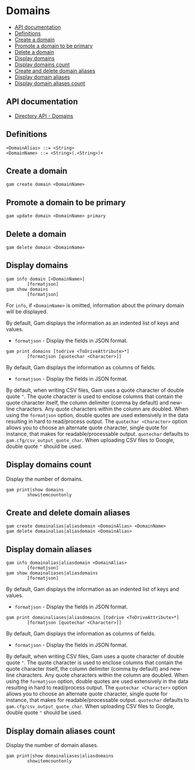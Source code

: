 # Domains
- [API documentation](#api-documentation)
- [Definitions](#definitions)
- [Create a domain](#create-a-domain)
- [Promote a domain to be primary](#promote-a-domain-to-be-primary)
- [Delete a domain](#delete-a-domain)
- [Display domains](#display-domains)
- [Display domains count](#display-domains-count)
- [Create and delete domain aliases](#create-and-delete-domain-aliases)
- [Display domain aliases](#display-domain-aliases)
- [Display domain aliases count](#display-domain-aliases-count)

## API documentation
* [Directory API - Domains](https://developers.google.com/admin-sdk/directory/reference/rest/v1/domains)

## Definitions
```
<DomainAlias> ::= <String>
<DomainName> ::= <String>(.<String>)+
```
## Create a domain
```
gam create domain <DomainName>
```
## Promote a domain to be primary
```
gam update domain <DomainName> primary
```
## Delete a domain
```
gam delete domain <DomainName>
```
## Display domains
```
gam info domain [<DomainName>]
        [formatjson]
gam show domains
        [formatjson]
```
For `info`, if `<DomainName>` is omitted, information about the primary domain will be displayed.

By default, Gam displays the information as an indented list of keys and values.
* `formatjson` - Display the fields in JSON format.
```
gam print domains [todrive <ToDriveAttribute>*]
        [formatjson [quotechar <Character>]]
```
By default, Gam displays the information as columns of fields.
* `formatjson` - Display the fields in JSON format.

By default, when writing CSV files, Gam uses a quote character of double quote `"`. The quote character is used to enclose columns that contain
the quote character itself, the column delimiter (comma by default) and new-line characters. Any quote characters within the column are doubled.
When using the `formatjson` option, double quotes are used extensively in the data resulting in hard to read/process output.
The `quotechar <Character>` option allows you to choose an alternate quote character, single quote for instance, that makes for readable/processable output.
`quotechar` defaults to `gam.cfg/csv_output_quote_char`. When uploading CSV files to Google, double quote `"` should be used.

## Display domains count
Display the number of domains.
```
gam print|show domains
        showitemcountonly
```

## Create and delete domain aliases
```
gam create domainalias|aliasdomain <DomainAlias> <DomainName>
gam delete domainalias|aliasdomain <DomainAlias>
```
## Display domain aliases
```
gam info domainalias|aliasdomain <DomainAlias>
        [formatjson]
gam show domainaliases|aliasdomains
        [formatjson]
```
By default, Gam displays the information as an indented list of keys and values.
* `formatjson` - Display the fields in JSON format.
```
gam print domainaliases|aliasdomains [todrive <ToDriveAttribute>*]
        [formatjson [quotechar <Character>]]
```
By default, Gam displays the information as columns of fields.
* `formatjson` - Display the fields in JSON format.

By default, when writing CSV files, Gam uses a quote character of double quote `"`. The quote character is used to enclose columns that contain
the quote character itself, the column delimiter (comma by default) and new-line characters. Any quote characters within the column are doubled.
When using the `formatjson` option, double quotes are used extensively in the data resulting in hard to read/process output.
The `quotechar <Character>` option allows you to choose an alternate quote character, single quote for instance, that makes for readable/processable output.
`quotechar` defaults to `gam.cfg/csv_output_quote_char`. When uploading CSV files to Google, double quote `"` should be used.

## Display domain aliases count
Display the number of domain aliases.
```
gam print|show domainaliases|aliasdomains
        showitemcountonly
```
